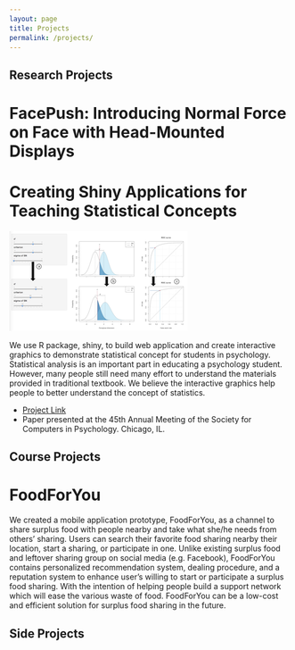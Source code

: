 ```yaml
---
layout: page
title: Projects
permalink: /projects/
---
```


Research Projects
---

FacePush: Introducing Normal Force on Face with Head-Mounted Displays
===

Creating Shiny Applications for Teaching Statistical Concepts
===
![ ](_site/assets/images/sdt.png)

We use R package, shiny, to build web application and create interactive graphics to demonstrate statistical concept for students in psychology. Statistical analysis is an important part in educating a psychology student. However, many people still need many effort to understand the materials provided in traditional textbook. We believe the interactive graphics help people to better understand the concept of statistics. 

+ [Project Link](https://github.com/wenjietseng/shinyapps) <br>
+ Paper presented at the 45th Annual Meeting of the Society for Computers in Psychology. Chicago, IL.

Course Projects
---
FoodForYou
===
We created a mobile application prototype, FoodForYou, as a channel to share surplus food with people nearby and take what she/he needs from others’ sharing. Users can search their favorite food sharing nearby their location, start a sharing, or participate in one. Unlike existing surplus food and leftover sharing group on social media (e.g. Facebook), FoodForYou contains personalized recommendation system, dealing procedure, and a reputation system to enhance user’s willing to start or participate a surplus food sharing. With the intention of helping people build a support network which will ease the various waste of food. FoodForYou can be a low-cost and efficient solution for surplus food sharing in the future.

Side Projects
---
